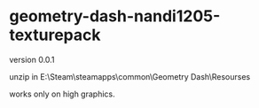# geometry-dash-nandi1205-texturepack
version 0.0.1

unzip in E:\Steam\steamapps\common\Geometry Dash\Resourses

works only on high graphics.
